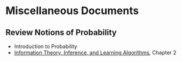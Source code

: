 # Miscellaneous Documents

## Review Notions of Probability

* Introduction to Probability
* [Information Theory, Inference, and Learning Algorithms](http://www.inference.phy.cam.ac.uk/itprnn/book.html), Chapter 2
